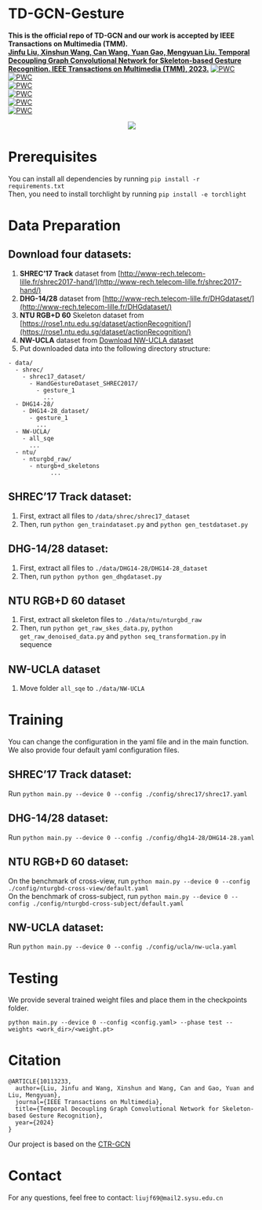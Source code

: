 # TD-GCN-Gesture
**This is the official repo of TD-GCN and our work is accepted by IEEE Transactions on Multimedia (TMM).** <br />
**[Jinfu Liu, Xinshun Wang, Can Wang, Yuan Gao, Mengyuan Liu. Temporal Decoupling Graph Convolutional Network for Skeleton-based Gesture Recognition. IEEE Transactions on Multimedia (TMM), 2023.](https://ieeexplore.ieee.org/document/10113233)**
[![PWC](https://img.shields.io/endpoint.svg?url=https://paperswithcode.com/badge/temporal-decoupling-graph-convolutional/skeleton-based-action-recognition-on-shrec)](https://paperswithcode.com/sota/skeleton-based-action-recognition-on-shrec?p=temporal-decoupling-graph-convolutional) <br />
[![PWC](https://img.shields.io/endpoint.svg?url=https://paperswithcode.com/badge/temporal-decoupling-graph-convolutional/hand-gesture-recognition-on-dhg-14)](https://paperswithcode.com/sota/hand-gesture-recognition-on-dhg-14?p=temporal-decoupling-graph-convolutional) <br />
[![PWC](https://img.shields.io/endpoint.svg?url=https://paperswithcode.com/badge/temporal-decoupling-graph-convolutional/skeleton-based-action-recognition-on-uav)](https://paperswithcode.com/sota/skeleton-based-action-recognition-on-uav?p=temporal-decoupling-graph-convolutional) <br />
[![PWC](https://img.shields.io/endpoint.svg?url=https://paperswithcode.com/badge/temporal-decoupling-graph-convolutional/hand-gesture-recognition-on-dhg-28)](https://paperswithcode.com/sota/hand-gesture-recognition-on-dhg-28?p=temporal-decoupling-graph-convolutional) <br />
[![PWC](https://img.shields.io/endpoint.svg?url=https://paperswithcode.com/badge/temporal-decoupling-graph-convolutional/skeleton-based-action-recognition-on-n-ucla)](https://paperswithcode.com/sota/skeleton-based-action-recognition-on-n-ucla?p=temporal-decoupling-graph-convolutional) <br />
[![PWC](https://img.shields.io/endpoint.svg?url=https://paperswithcode.com/badge/temporal-decoupling-graph-convolutional/skeleton-based-action-recognition-on-ntu-rgbd)](https://paperswithcode.com/sota/skeleton-based-action-recognition-on-ntu-rgbd?p=temporal-decoupling-graph-convolutional) <br />
<div align=center>
<img src="https://github.com/liujf69/TD-GCN-Gesture/blob/master/fig.png"/>
</div>

# Prerequisites
You can install all dependencies by running ```pip install -r requirements.txt```  <br />
Then, you need to install torchlight by running ```pip install -e torchlight```  <br />

# Data Preparation
## Download four datasets:
1. **SHREC’17 Track** dataset from [http://www-rech.telecom-lille.fr/shrec2017-hand/](http://www-rech.telecom-lille.fr/shrec2017-hand/) <br />
2. **DHG-14/28** dataset from [http://www-rech.telecom-lille.fr/DHGdataset/](http://www-rech.telecom-lille.fr/DHGdataset/) <br />
3. **NTU RGB+D 60** Skeleton dataset from [https://rose1.ntu.edu.sg/dataset/actionRecognition/](https://rose1.ntu.edu.sg/dataset/actionRecognition/) <br />
4. **NW-UCLA** dataset from [Download NW-UCLA dataset](https://www.dropbox.com/s/10pcm4pksjy6mkq/all_sqe.zip?dl=0) <br />
5. Put downloaded data into the following directory structure:
```
- data/
  - shrec/
    - shrec17_dataset/
	  - HandGestureDataset_SHREC2017/
	    - gesture_1
	      ...
  - DHG14-28/
    - DHG14-28_dataset/
	  - gesture_1
	    ...
  - NW-UCLA/
    - all_sqe
      ...
  - ntu/
    - nturgbd_raw/
	  - nturgb+d_skeletons
            ...
```
## SHREC’17 Track dataset:
1. First, extract all files to ```/data/shrec/shrec17_dataset``` <br />
2. Then, run ```python gen_traindataset.py``` and ```python gen_testdataset.py``` <br />

## DHG-14/28 dataset:
1. First, extract all files to ```./data/DHG14-28/DHG14-28_dataset``` <br />
2. Then, run ```python python gen_dhgdataset.py```

## NTU RGB+D 60 dataset
1. First, extract all skeleton files to ```./data/ntu/nturgbd_raw``` <br />
2. Then, run ```python get_raw_skes_data.py```, ```python get_raw_denoised_data.py``` and ```python seq_transformation.py``` in sequence <br />

## NW-UCLA dataset
1. Move folder ```all_sqe``` to ```./data/NW-UCLA```

# Training
You can change the configuration in the yaml file and in the main function. We also provide four default yaml configuration files. <br />
## SHREC’17 Track dataset:
Run ```python main.py --device 0 --config ./config/shrec17/shrec17.yaml``` <br />
## DHG-14/28 dataset:
Run ```python main.py --device 0 --config ./config/dhg14-28/DHG14-28.yaml``` <br />
## NTU RGB+D 60 dataset:
On the benchmark of cross-view, run ```python main.py --device 0 --config ./config/nturgbd-cross-view/default.yaml``` <br />
On the benchmark of cross-subject, run ```python main.py --device 0 --config ./config/nturgbd-cross-subject/default.yaml``` <br />
## NW-UCLA dataset:
Run ```python main.py --device 0 --config ./config/ucla/nw-ucla.yaml``` <br />

# Testing
We provide several trained weight files and place them in the checkpoints folder.
```
python main.py --device 0 --config <config.yaml> --phase test --weights <work_dir>/<weight.pt>
```
# Citation
```
@ARTICLE{10113233,
  author={Liu, Jinfu and Wang, Xinshun and Wang, Can and Gao, Yuan and Liu, Mengyuan},
  journal={IEEE Transactions on Multimedia}, 
  title={Temporal Decoupling Graph Convolutional Network for Skeleton-based Gesture Recognition}, 
  year={2024}
}
```
Our project is based on the [CTR-GCN](https://github.com/Uason-Chen/CTR-GCN) <br />
# Contact
For any questions, feel free to contact: ```liujf69@mail2.sysu.edu.cn```
